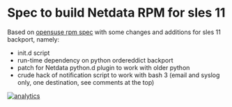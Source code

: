 # Spec to build Netdata RPM for sles 11

Based on [opensuse rpm spec](https://build.opensuse.org/package/show/network/netdata) with some 
changes and additions for sles 11 backport, namely:
- init.d script 
- run-time dependency on python ordereddict backport
- patch for Netdata python.d plugin to work with older python
- crude hack of notification script to work with bash 3 (email and syslog only, one destination,
  see comments at the top)

[![analytics](https://www.google-analytics.com/collect?v=1&aip=1&t=pageview&_s=1&ds=github&dr=https%3A%2F%2Fgithub.com%2Fnetdata%2Fnetdata&dl=https%3A%2F%2Fmy-netdata.io%2Fgithub%2Fcontrib%2Fsles11%2FREADME&_u=MAC~&cid=5792dfd7-8dc4-476b-af31-da2fdb9f93d2&tid=UA-64295674-3)]()
